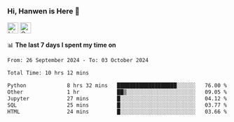 ### Hi, Hanwen is Here 👋
<p>
	<a href="https://www.linkedin.com/in/liu-hanwen/"><img src="https://img.shields.io/badge/@hanwen-0A66C2?style=flat&logo=LinkedIn&logoColor=white" alt="Linkedin"  height="25px"/></a> 
	<a href="https://scholar.google.com/citations?user=HDF0su0AAAAJ"><img src="https://img.shields.io/badge/scholar-4385FE.svg?&style=plastic&logo=google-scholar&logoColor=white" alt="Google Scholar" height="25px"> </a>
</p>

📊 **The last 7 days I spent my time on** 
<!--START_SECTION:waka-->

```txt
From: 26 September 2024 - To: 03 October 2024

Total Time: 10 hrs 12 mins

Python             8 hrs 32 mins   ███████████████████░░░░░░   76.00 %
Other              1 hr            ██▒░░░░░░░░░░░░░░░░░░░░░░   09.05 %
Jupyter            27 mins         █░░░░░░░░░░░░░░░░░░░░░░░░   04.12 %
SQL                25 mins         █░░░░░░░░░░░░░░░░░░░░░░░░   03.77 %
HTML               24 mins         █░░░░░░░░░░░░░░░░░░░░░░░░   03.66 %
```

<!--END_SECTION:waka-->


<!--
**david990917/david990917** is a ✨ _special_ ✨ repository because its `README.md` (this file) appears on your GitHub profile.

Here are some ideas to get you started:

- 🔭 I’m currently working on ...
- 🌱 I’m currently learning ...
- 👯 I’m looking to collaborate on ...
- 🤔 I’m looking for help with ...
- 💬 Ask me about ...
- 📫 How to reach me: ...
- 😄 Pronouns: ...
- ⚡ Fun fact: ...
-->
